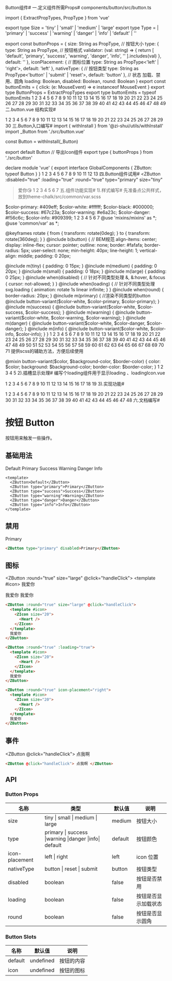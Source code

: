 Button组件#
一.定义组件所需Props#
components/button/src/button.ts

import { ExtractPropTypes, PropType } from 'vue'

export type Size = 'tiny' | 'small' | 'medium' | 'large'
export type Type =
  | 'primary'
  | 'success'
  | 'warning'
  | 'danger'
  | 'info'
  | 'default'
  | ''

export const buttonProps = {
  size: String as PropType<Size>, // 按钮大小
  type: {
    type: String as PropType<Type>, // 按钮格式
    validator: (val: string) => {
      return [
        'default',
        'primary',
        'success',
        'warning',
        'danger',
        'info',
        ''
      ].includes(val)
    },
    default: ''
  },
  iconPlacement: {
    // 图标位置
    type: String as PropType<'left' | 'right'>,
    default: 'left'
  },
  nativeType: {
    // 按钮类型
    type: String as PropType<'button' | 'submit' | 'reset'>,
    default: 'button'
  },
  // 状态 加载、禁用、圆角
  loading: Boolean,
  disabled: Boolean,
  round: Boolean
}
export const buttonEmits = {
  click: (e: MouseEvent) => e instanceof MouseEvent
}
export type ButtonProps = ExtractPropTypes<typeof buttonProps>
export type buttonEmits = typeof buttonEmits
1
2
3
4
5
6
7
8
9
10
11
12
13
14
15
16
17
18
19
20
21
22
23
24
25
26
27
28
29
30
31
32
33
34
35
36
37
38
39
40
41
42
43
44
45
46
47
48
49
二.button.vue 结构实现#
<template>
  <button
    :class="[
      bem.b(),
      bem.m(type),
      bem.m(size),
      bem.is('loading', loading),
      bem.is('disabled', disabled),
      bem.is('round', round)
    ]"
    :disabled="disabled || loading"
    :type="nativeType"
  >
    <slot></slot>
  </button>
</template>

<script lang="ts" setup>
import { createNamespace } from '@zi-shui/utils/create'
import { buttonEmits, buttonProps } from './button'

defineOptions({
  name: 'ZButton'
})
// 获取属性,及事件
const props = defineProps(buttonProps)
const emit = defineEmits(buttonEmits)

const bem = createNamespace('button')
</script>
1
2
3
4
5
6
7
8
9
10
11
12
13
14
15
16
17
18
19
20
21
22
23
24
25
26
27
28
29
30
三.Button入口编写#
import { withInstall } from '@zi-shui/utils/withInstall'
import _Button from './src/button.vue'

const Button = withInstall(_Button)

export default Button // 导出Icon组件
export type { buttonProps } from './src/button'

declare module 'vue' {
  export interface GlobalComponents {
    ZButton: typeof Button
  }
}
1
2
3
4
5
6
7
8
9
10
11
12
13
四.Button组件试用#
<ZButton
    :disabled="true"
    :loading="true"
    :round="true"
    type="primary"
    size="tiny"
 >爱你😘</ZButton>
1
2
3
4
5
6
7
五.组件功能实现#
1).样式编写#
先准备点公共样式，放到theme-chalk/src/common/var.scss

$color-primary: #409eff;
$color-white: #ffffff;
$color-black: #000000;
$color-success: #67c23a;
$color-warning: #e6a23c;
$color-danger: #f56c6c;
$color-info: #909399;
1
2
3
4
5
6
7
@use 'mixins/mixins' as *;
@use 'common/var' as *;

@keyframes rotate {
  from {
    transform: rotate(0deg);
  }
  to {
    transform: rotate(360deg);
  }
}
@include b(button) {
  // BEM规范
  align-items: center;
  display: inline-flex;
  cursor: pointer;
  outline: none;
  border: #fafafa;
  border-radius: 5px;
  user-select: none;
  min-height: 40px;
  line-height: 1;
  vertical-align: middle;
  padding: 0 20px;

  @include m(tiny) {
    padding: 0 15px;
  }
  @include m(medium) {
    padding: 0 20px;
  }
  @include m(small) {
    padding: 0 18px;
  }
  @include m(large) {
    padding: 0 25px;
  }
  @include when(disabled) {
    // 针对不同类型处理
    &,
    &:hover,
    &:focus {
      cursor: not-allowed;
    }
  }
  @include when(loading) {
    // 针对不同类型处理
    svg.loading {
      animation: rotate 1s linear infinite;
    }
  }
  @include when(round) {
    border-radius: 20px;
  }
  @include m(primary) {
    //渲染不同类型的button
    @include button-variant($color-white, $color-primary, $color-primary);
  }
  @include m(success) {
    @include button-variant($color-white, $color-success, $color-success);
  }
  @include m(warning) {
    @include button-variant($color-white, $color-warning, $color-warning);
  }
  @include m(danger) {
    @include button-variant($color-white, $color-danger, $color-danger);
  }
  @include m(info) {
    @include button-variant($color-white, $color-info, $color-info);
  }
}
1
2
3
4
5
6
7
8
9
10
11
12
13
14
15
16
17
18
19
20
21
22
23
24
25
26
27
28
29
30
31
32
33
34
35
36
37
38
39
40
41
42
43
44
45
46
47
48
49
50
51
52
53
54
55
56
57
58
59
60
61
62
63
64
65
66
67
68
69
70
71
提供scss的辅助方法，方便后续使用

@mixin button-variant($color, $background-color, $border-color) {
    color: $color;
    background: $background-color;
    border-color: $border-color;
}
1
2
3
4
5
2).插槽显示处理#
编写个loading组件用于显示loading 、loadingIcon.vue

<template>
  <ZIcon>
    <svg
      xmlns="http://www.w3.org/2000/svg"
      xmlns:xlink="http://www.w3.org/1999/xlink"
      viewBox="0 0 1024 1024"
      class="loading"
    >
      <path
        d="M512 1024c-69.1 0-136.2-13.5-199.3-40.2C251.7 958 197 921 150 874c-47-47-84-101.7-109.8-162.7C13.5 648.2 0 581.1 0 512c0-19.9 16.1-36 36-36s36 16.1 36 36c0 59.4 11.6 117 34.6 171.3c22.2 52.4 53.9 99.5 94.3 139.9c40.4 40.4 87.5 72.2 139.9 94.3C395 940.4 452.6 952 512 952c59.4 0 117-11.6 171.3-34.6c52.4-22.2 99.5-53.9 139.9-94.3c40.4-40.4 72.2-87.5 94.3-139.9C940.4 629 952 571.4 952 512c0-59.4-11.6-117-34.6-171.3a440.45 440.45 0 0 0-94.3-139.9a437.71 437.71 0 0 0-139.9-94.3C629 83.6 571.4 72 512 72c-19.9 0-36-16.1-36-36s16.1-36 36-36c69.1 0 136.2 13.5 199.3 40.2C772.3 66 827 103 874 150c47 47 83.9 101.8 109.7 162.7c26.7 63.1 40.2 130.2 40.2 199.3s-13.5 136.2-40.2 199.3C958 772.3 921 827 874 874c-47 47-101.8 83.9-162.7 109.7c-63.1 26.8-130.2 40.3-199.3 40.3z"
        fill="currentColor"
      ></path>
    </svg>
  </ZIcon>
</template>

<script lang="ts" setup>
import ZIcon from '@zi-shui/components/icon'
</script>
1
2
3
4
5
6
7
8
9
10
11
12
13
14
15
16
17
18
19
3).实现功能#
<template>
  <button
    :class="[
      bem.b(),
      bem.m(type),
      bem.m(size),
      bem.is('loading', loading),
      bem.is('disabled', disabled),
      bem.is('round', round)
    ]"
    :disabled="disabled || loading"
    :type="nativeType"
    @click="handleClick"
  >
    <template v-if="iconPlacement == 'left'">
      <LoadingComponent v-if="loading"></LoadingComponent>
      <template v-else-if="slots.icon">
        <Component :is="slots.icon"></Component>
      </template>
    </template>
    <slot></slot>
    <template v-if="iconPlacement == 'right'">
      <LoadingComponent v-if="loading"></LoadingComponent>
      <template v-else-if="slots.icon">
        <Component :is="slots.icon"></Component>
      </template>
    </template>
  </button>
</template>

<script lang="ts" setup>
import { createNamespace } from '@zi-shui/utils/create'
import LoadingComponent from './loadingIcon.vue'
import { useSlots } from 'vue'
import { buttonEmits, buttonProps } from './button'

defineOptions({
  name: 'ZButton'
})
// 获取属性,及事件
defineProps(buttonProps)
const emit = defineEmits(buttonEmits)
const bem = createNamespace('button')
const slots = useSlots()
const handleClick = (e: MouseEvent) => {
  emit('click', e)
}
</script>
1
2
3
4
5
6
7
8
9
10
11
12
13
14
15
16
17
18
19
20
21
22
23
24
25
26
27
28
29
30
31
32
33
34
35
36
37
38
39
40
41
42
43
44
45
46
47
48
六.文档编写#
# 按钮 Button

按钮用来触发一些操作。

## 基础用法

<script setup lang="ts">
import { BatteryDead,BatteryFullSharp,Heart } from '@vicons/ionicons5'
const handleClick = () =>{
  alert('🙂')
}
</script>

<ZButton>Default</ZButton>
<ZButton type="primary">Primary</ZButton>
<ZButton type="success">Success</ZButton>
<ZButton type="warning">Warning</ZButton>
<ZButton type="danger">Danger</ZButton>
<ZButton type="info">Info</ZButton>

```vue
<template>
  <ZButton>Default</ZButton>
  <ZButton type="primary">Primary</ZButton>
  <ZButton type="success">Success</ZButton>
  <ZButton type="warning">Warning</ZButton>
  <ZButton type="danger">Danger</ZButton>
  <ZButton type="info">Info</ZButton>
</template>
```

## 禁用

<ZButton type="primary" disabled>Primary</ZButton>

```html
<ZButton type="primary" disabled>Primary</ZButton>
```

## 图标

<ZButton :round="true" size="large" @click="handleClick">
<template #icon>
<ZIcon size="20">
<Heart />
</ZIcon>
</template>
我爱你
</ZButton>

<ZButton :round="true" :loading="true">
<template #icon>
<ZIcon size="20">
<Heart />
</ZIcon>
</template>
我爱你
</ZButton>

<ZButton :round="true" icon-placement="right">
<template #icon>
<ZIcon size="20">
<Heart />
</ZIcon>
</template>
我爱你
</ZButton>

```html
<ZButton :round="true" size="large" @click="handleClick">
  <template #icon>
    <ZIcon size="20">
      <Heart />
    </ZIcon>
  </template>
  我爱你
</ZButton>

<ZButton :round="true" :loading="true">
  <template #icon>
    <ZIcon size="20">
      <Heart />
    </ZIcon>
  </template>
  我爱你
</ZButton>

<ZButton :round="true" icon-placement="right">
  <template #icon>
    <ZIcon size="20">
      <Heart />
    </ZIcon>
  </template>
  我爱你
</ZButton>
```

## 事件

<ZButton @click="handleClick">
点我啊
</ZButton>

```html
<ZButton @click="handleClick"> 点我啊 </ZButton>
```

## API

### Button Props

| 名称           | 类型                                                   | 默认值  | 说明                 |
| -------------- | ------------------------------------------------------ | ------- | -------------------- |
| size           | tiny \| small \| medium \| large                       | medium  | 按钮大小             |
| type           | primary \| success \|warning \|danger \|info\| default | default | 按钮颜色             |
| icon-placement | left \| right                                          | left    | icon 位置            |
| nativeType     | button \| reset \| submit                              | button  | 按钮类型             |
| disabled       | boolean                                                | false   | 按钮是否禁用         |
| loading        | boolean                                                | false   | 按钮是否显示加载状态 |
| round          | boolean                                                | false   | 按钮是否显示圆角     |

### Button Slots

| 名称    | 默认值    | 说明       |
| ------- | --------- | ---------- |
| default | undefined | 按钮的内容 |
| icon    | undefined | 按钮的图标 |